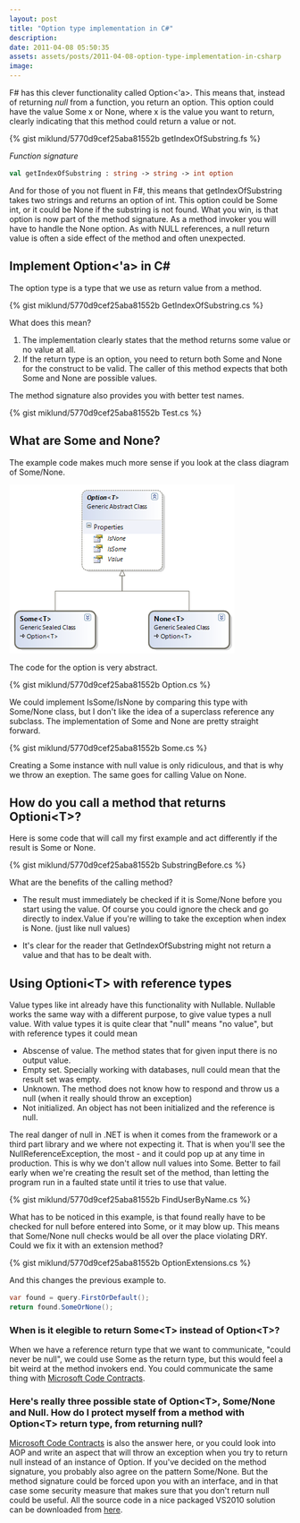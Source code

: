 ```yaml
---
layout: post
title: "Option type implementation in C#"
description:
date: 2011-04-08 05:50:35
assets: assets/posts/2011-04-08-option-type-implementation-in-csharp
image: 
---
```


F# has this clever functionality called Option&lt;'a&gt;. This means that, instead of returning _null_ from a function, you return an option. This option could have the value Some x or None, where x is the value you want to return, clearly indicating that this method could return a value or not.

{% gist miklund/5770d9cef25aba81552b getIndexOfSubstring.fs %}

_Function signature_

```fsharp
val getIndexOfSubstring : string -> string -> int option
```

And for those of you not fluent in F#, this means that getIndexOfSubstring takes two strings and returns an option of int. This option could be Some int, or it could be None if the substring is not found.  What you win, is that option is now part of the method signature. As a method invoker you will have to handle the None option. As with NULL references, a null return value is often a side effect of the method and often unexpected.

## Implement Option&lt;'a&gt; in C#

The option type is a type that we use as return value from a method.

{% gist miklund/5770d9cef25aba81552b GetIndexOfSubstring.cs %}

What does this mean?

1. The implementation clearly states that the method returns some value or no value at all.
2. If the return type is an option, you need to return both Some and None for the construct to be valid. The caller of this method expects that both Some and None are possible values.

The method signature also provides you with better test names.

{% gist miklund/5770d9cef25aba81552b Test.cs %}

## What are Some and None?

The example code makes much more sense if you look at the class diagram of Some/None.

![class diagram](/assets/posts/2011-04-08-option-type-implementation-in-csharp/ClassDiagram.png)

The code for the option is very abstract.

{% gist miklund/5770d9cef25aba81552b Option.cs %}

We could implement IsSome/IsNone by comparing this type with Some/None class, but I don't like the idea of a superclass reference any subclass. The implementation of Some and None are pretty straight forward.

{% gist miklund/5770d9cef25aba81552b Some.cs %}

Creating a Some instance with null value is only ridiculous, and that is why we throw an exeption. The same goes for calling Value on None.

## How do you call a method that returns Optioni&lt;T&gt;?

Here is some code that will call my first example and act differently if the result is Some or None.

{% gist miklund/5770d9cef25aba81552b SubstringBefore.cs %}

What are the benefits of the calling method?

* The result must immediately be checked if it is Some/None before you start using the value. Of course you could ignore the check and go directly to index.Value if you're willing to take the exception when index is None. (just like null values)

* It's clear for the reader that GetIndexOfSubstring might not return a value and that has to be dealt with.

## Using Optioni&lt;T&gt; with reference types

Value types like int already have this functionality with Nullable<T>. Nullable works the same way with a different purpose, to give value types a null value.  With value types it is quite clear that "null" means "no value", but with reference types it could mean

* Abscense of value. The method states that for given input there is no output value.
* Empty set. Specially working with databases, null could mean that the result set was empty.
* Unknown. The method does not know how to respond and throw us a null (when it really should throw an exception)
* Not initialized. An object has not been initialized and the reference is null.

The real danger of null in .NET is when it comes from the framework or a third part library and we where not expecting it. That is when you'll see the NullReferenceException, the most - and it could pop up at any time in production.  This is why we don't allow null values into Some. Better to fail early when we're creating the result set of the method, than letting the program run in a faulted state until it tries to use that value.

{% gist miklund/5770d9cef25aba81552b FindUserByName.cs %}

What has to be noticed in this example, is that found really have to be checked for null before entered into Some, or it may blow up. This means that Some/None null checks would be all over the place violating DRY. Could we fix it with an extension method?

{% gist miklund/5770d9cef25aba81552b OptionExtensions.cs %}

And this changes the previous example to.

```csharp
var found = query.FirstOrDefault();
return found.SomeOrNone();
```

### When is it elegible to return Some&lt;T&gt; instead of Option&lt;T&gt;?

When we have a reference return type that we want to communicate, "could never be null", we could use Some as the return type, but this would feel a bit weird at the method invokers end. You could communicate the same thing with [Microsoft Code Contracts](http://research.microsoft.com/en-us/projects/contracts/).

### Here's really three possible state of Option&lt;T&gt;, Some/None and Null. How do I protect myself from a method with Option&lt;T&gt; return type, from returning null?

[Microsoft Code Contracts](http://research.microsoft.com/en-us/projects/contracts/) is also the answer here, or you could look into AOP and write an aspect that will throw an exception when you try to return null instead of an instance of Option<T>.  If you've decided on the method signature, you probably also agree on the pattern Some/None. But the method signature could be forced upon you with an interface, and in that case some security measure that makes sure that you don't return null could be useful.  All the source code in a nice packaged VS2010 solution can be downloaded from [here](/assets/posts/2011-04-08-option-type-implementation-in-csharp/LiteMedia.OptionExample.zip "LiteMedia.OptionExample archive").
